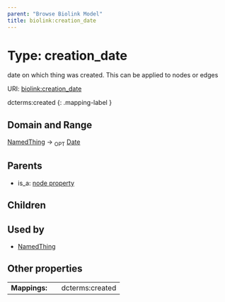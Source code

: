 ```yaml
---
parent: "Browse Biolink Model"
title: biolink:creation_date
---
```


# Type: creation_date


date on which thing was created. This can be applied to nodes or edges

URI: [biolink:creation_date](https://w3id.org/biolink/vocab/creation_date)

dcterms:created
{: .mapping-label }



## Domain and Range

[NamedThing](NamedThing.md) ->  <sub>OPT</sub> [Date](types/Date.md)

## Parents

 *  is_a: [node property](node_property.md)

## Children


## Used by

 * [NamedThing](NamedThing.md)

## Other properties

|  |  |  |
| --- | --- | --- |
| **Mappings:** | | dcterms:created |

